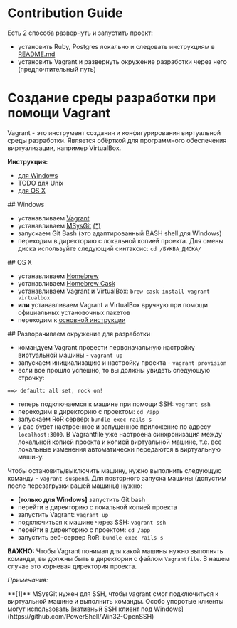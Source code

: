 # Contribution Guide

Есть 2 способа развернуть и запустить проект:

- установить Ruby, Postgres локально и следовать инструкциям в [README.md](https://github.com/IT61/it61-rails/blob/master/README.md)
- установить Vagrant и развернуть окружение разработки через него (предпочтительный путь)

# Создание среды разработки при помощи Vagrant
Vagrant - это инструмент создания и конфигурирования виртуальной среды разработки. Является обёрткой для программного обеспечения виртуализации, например VirtualBox.

**Инструкция:**

- [для Windows](#windows-setup)
- TODO для Unix
- [для OS X](#osx-setup)

<a name="windows-setup" />
## Windows

- устанавливаем [Vagrant](https://www.vagrantup.com)
- устанавливаем [MSysGit](https://git-for-windows.github.io) [(*)](#first)
- запускаем Git Bash (это адаптированный BASH shell для Windows)
- переходим в директорию с локальной копией проекта. Для смены диска используйте следующий синтаксис: `cd /БУКВА_ДИСКА/`

<a name="osx-setup" />
## OS X

- устанавливаем [Homebrew](http://brew.sh)
- устанавливаем [Homebrew Cask](http://caskroom.io)
- устанавливаем Vagrant и VirtualBox: `brew cask install vagrant virtualbox`
- **или** устанавливаем Vagrant и VirtualBox вручную при помощи официальных установочных пакетов
- переходим к [основной инструкции](#general-setup)

<a name="general-setup" />
## Разворачиваем окружение для разработки

- командуем Vagrant провести первоначальную настройку виртуальной машины - `vagrant up`
- запускаем инициализацию и настройку проекта - `vagrant provision`
- если все прошло успешно, то вы должны увидеть следующую строчку:

```
==> default: all set, rock on!
```
- теперь подключаемся к машине при помощи SSH: `vagrant ssh`
- переходим в директорию с проектом: `cd /app`
- запускаем RoR сервер: `bundle exec rails s`
- у вас будет настроенное и запущенное приложение по адресу `localhost:3000`. В Vagrantfile уже настроена синхронизация между локальной копией проекта и копией виртуальной машине, т.е. все локальные изменения автоматически передаются в виртуальную машину.

Чтобы остановить/выключить машину, нужно выполнить следующую команду - `vagrant suspend`.
Для повторного запуска машины (допустим после перезагрузки вашей машины) нужно:
- **[только для Windows]** запустить Git bash
- перейти в директорию с локальной копией проекта
- запустить Vagrant: `vagrant up`
- подключиться к машине через SSH: `vagrant ssh`
- перейти в директорию с проектом: `cd /app`
- запустить веб-сервер RoR: `bundle exec rails s`

**ВАЖНО:** Чтобы Vagrant понимал для какой машины нужно выполнять команды, вы должны быть в директории с файлом `Vagrantfile`. В нашем случае это корневая директория проекта.

*Примечания:*

<a name="first" />
**[1]** MSysGit нужен для SSH, чтобы vagrant смог подключиться к виртуальной машине и выполнить команды. Особо упоротые клиенты могут использовать [нативный SSH клиент под Windows](https://github.com/PowerShell/Win32-OpenSSH)
